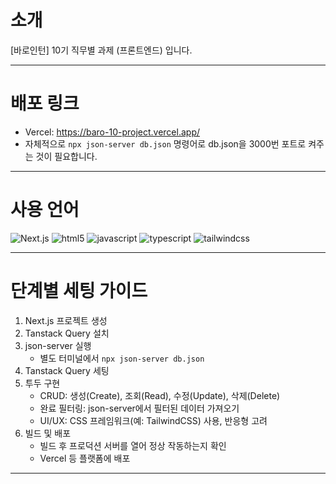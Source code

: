 # 소개

[바로인턴] 10기 직무별 과제 (프론트엔드) 입니다.

---

# 배포 링크

- Vercel: https://baro-10-project.vercel.app/
- 자체적으로 `npx json-server db.json` 명령어로 db.json을 3000번 포트로 켜주는 것이 필요합니다.

---

# 사용 언어

<img alt="Next.js" src ="https://img.shields.io/badge/Next.js-000000.svg?&style=flat-square&logo=Next.js&logoColor=white"/>
<img alt="html5" src ="https://img.shields.io/badge/html5-E34F26.svg?&style=flat-square&logo=html5&logoColor=white"/>
<img alt="javascript" src ="https://img.shields.io/badge/javascript-F7DF1E.svg?&style=flat-square&logo=javascript&logoColor=white"/>
<img alt="typescript" src ="https://img.shields.io/badge/typescript-3178C6.svg?&style=flat-square&logo=typescript&logoColor=white"/>
<img alt="tailwindcss" src ="https://img.shields.io/badge/tailwindcss-06B6D4.svg?&style=flat-square&logo=tailwindcss&logoColor=white"/>

---

# 단계별 세팅 가이드

1. Next.js 프로젝트 생성
2. Tanstack Query 설치
3. json-server 실행
   - 별도 터미널에서 `npx json-server db.json`
4. Tanstack Query 세팅
5. 투두 구현
   - CRUD: 생성(Create), 조회(Read), 수정(Update), 삭제(Delete)
   - 완료 필터링: json-server에서 필터된 데이터 가져오기
   - UI/UX: CSS 프레임워크(예: TailwindCSS) 사용, 반응형 고려
6. 빌드 및 배포
   - 빌드 후 프로덕션 서버를 열어 정상 작동하는지 확인
   - Vercel 등 플랫폼에 배포

---
